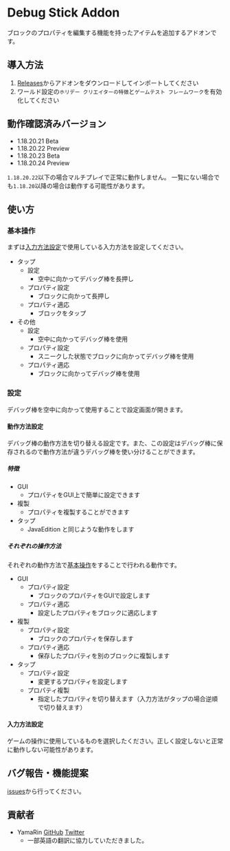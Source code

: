 # Debug Stick Addon
ブロックのプロパティを編集する機能を持ったアイテムを追加するアドオンです。

## 導入方法
1. [Releases](https://github.com/Lapis256/Debug-Stick-Addon/releases)からアドオンをダウンロードしてインポートしてください
2. ワールド設定の`ホリデー クリエイターの特徴`と`ゲームテスト フレームワーク`を有効化してください

## 動作確認済みバージョン
- 1.18.20.21 Beta
- 1.18.20.22 Preview
- 1.18.20.23 Beta
- 1.18.20.24 Preview

`1.18.20.22`以下の場合マルチプレイで正常に動作しません。
一覧にない場合でも`1.18.20`以降の場合は動作する可能性があります。

## 使い方
### 基本操作
まずは[入力方法設定](#入力方法設定)で使用している入力方法を設定してください。

- タップ
  - 設定
    - 空中に向かってデバッグ棒を長押し
  - プロパティ設定
    - ブロックに向かって長押し
  - プロパティ適応
    - ブロックをタップ
- その他
  - 設定
    - 空中に向かってデバッグ棒を使用
  - プロパティ設定
    - スニークした状態でブロックに向かってデバッグ棒を使用
  - プロパティ適応
    - ブロックに向かってデバッグ棒を使用

### 設定
デバッグ棒を空中に向かって使用することで設定画面が開きます。

#### 動作方法設定
デバッグ棒の動作方法を切り替える設定です。また、この設定はデバッグ棒に保存されるので動作方法が違うデバッグ棒を使い分けることができます。

##### 特徴
- GUI
  - プロパティをGUI上で簡単に設定できます
- 複製
  - プロパティを複製することができます
- タップ
  - JavaEdition と同じような動作をします

##### それぞれの操作方法
それぞれの動作方法で[基本操作](#基本操作)をすることで行われる動作です。
- GUI
  - プロパティ設定
    - ブロックのプロパティをGUIで設定します
  - プロパティ適応
    - 設定したプロパティをブロックに適応します
- 複製
  - プロパティ設定
    - ブロックのプロパティを保存します
  - プロパティ適応
    - 保存したプロパティを別のブロックに複製します
- タップ
  - プロパティ設定
    - 変更するプロパティを設定します
  - プロパティ複製
    - 指定したプロパティを切り替えます（入力方法がタップの場合逆順で切り替えます）

#### 入力方法設定
ゲームの操作に使用しているものを選択したください。正しく設定しないと正常に動作しない可能性があります。

## バグ報告・機能提案
[issues](https://github.com/Lapis256/Debug-Stick-Addon/issues)から行ってください。

## 貢献者
- YamaRin [GitHub](https://github.com/YamaR1n) [Twitter](https://twitter.com/MCH_YamaRin)
  - 一部英語の翻訳に協力していただきました。
